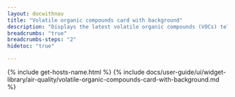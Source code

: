```yaml
---
layout: docwithnav
title: "Volatile organic compounds card with background"
description: "Displays the latest volatile organic compounds (VOCs) telemetry in a scalable rectangle card with the background image."
breadcrumbs: "true"
breadcrumbs-steps: "2"
hidetoc: "true"

---
```

{% include get-hosts-name.html %}
{% include docs/user-guide/ui/widget-library/air-quality/volatile-organic-compounds-card-with-background.md %}
